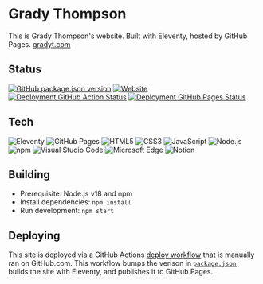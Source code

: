 # Grady Thompson

This is Grady Thompson's website. Built with Eleventy, hosted by GitHub Pages. [gradyt.com](https://www.gradyt.com/)

## Status

[![GitHub package.json version](https://img.shields.io/github/package-json/v/gradyat/gradyat.github.io?color=%23BE5718&style=flat-square)](package.json)
[![Website](https://img.shields.io/website?up_message=online&down_message=offline&down_color=darkred&up_color=darkgreen&url=https%3A%2F%2Fwww.gradyt.com%2F&style=flat-square)](https://www.gradyt.com/)
[![Deployment GitHub Action Status](https://img.shields.io/github/actions/workflow/status/gradyat/gradyat.github.io/deploy.yml?color=%236912BF&label=deployment%20%28GitHub%20Actions%29&style=flat-square)](https://github.com/gradyat/gradyat.github.io/actions/workflows/deploy.yml)
[![Deployment GitHub Pages Status](https://img.shields.io/github/deployments/gradyat/gradyat.github.io/github-pages?color=%236912BF&label=deployment%20%28GitHub%20Pages%29&style=flat-square)](https://github.com/gradyat/gradyat.github.io/deployments/activity_log?environment=github-pages)

## Tech

![Eleventy](https://img.shields.io/badge/Eleventy-000?logo=eleventy&logoColor=fff&style=flat-square)
![GitHub Pages](https://img.shields.io/badge/GitHub%20Pages-222?logo=githubpages&logoColor=fff&style=flat-square)
![HTML5](https://img.shields.io/badge/HTML5-E34F26?style=flat-square&logo=html5&logoColor=white)
![CSS3](https://img.shields.io/badge/CSS3-1572B6?style=flat-square&logo=css3&logoColor=white)
![JavaScript](https://img.shields.io/badge/JavaScript-323330?style=flat-square&logo=javascript&logoColor=F7DF1E)
![Node.js](https://img.shields.io/badge/Node.js-339933?style=flat-square&logo=nodedotjs&logoColor=white)
![npm](https://img.shields.io/badge/npm-CB3837?style=flat-square&logo=npm&logoColor=white)
![Visual Studio Code](https://img.shields.io/badge/Visual_Studio_Code-0078D4?style=flat-square&logo=visual%20studio%20code&logoColor=white)
![Microsoft Edge](https://img.shields.io/badge/Microsoft_Edge-0078D7?style=flat-square&logo=Microsoft-edge&logoColor=white)
![Notion](https://img.shields.io/badge/Notion-000000?style=flat-square&logo=notion&logoColor=white)

## Building

- Prerequisite: Node.js v18 and npm
- Install dependencies: `npm install`
- Run development: `npm start`

## Deploying

This site is deployed via a GitHub Actions [deploy workflow](https://github.com/gradyat/gradyat.github.io/actions/workflows/deploy.yml) that is manually ran on GitHub.com. This workflow bumps the verison in [`package.json`](package.json), builds the site with Eleventy, and publishes it to GitHub Pages.
